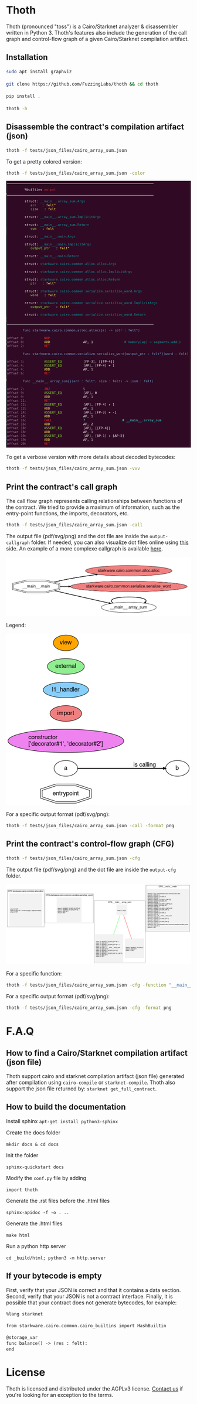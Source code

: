 # Thoth

Thoth (pronounced "toss") is a Cairo/Starknet analyzer & disassembler written in Python 3. Thoth's features also include the generation of the call graph and control-flow graph of a given Cairo/Starknet compilation artifact.

## Installation

```sh
sudo apt install graphviz

git clone https://github.com/FuzzingLabs/thoth && cd thoth

pip install .

thoth -h
```

## Disassemble the contract's compilation artifact (json)


```sh
thoth -f tests/json_files/cairo_array_sum.json
```

To get a pretty colored version:

```sh
thoth -f tests/json_files/cairo_array_sum.json -color
```
<p align="center">
	<img src="/images/thoth_disas_color.png"/>
</p>

To get a verbose version with more details about decoded bytecodes:
```sh
thoth -f tests/json_files/cairo_array_sum.json -vvv
```

## Print the contract's call graph 

The call flow graph represents calling relationships between functions of the contract. We tried to provide a maximum of information, such as the entry-point functions, the imports, decorators, etc.

```sh
thoth -f tests/json_files/cairo_array_sum.json -call
```
The output file (pdf/svg/png) and the dot file are inside the `output-callgraph` folder.
If needed, you can also visualize dot files online using [this](https://dreampuf.github.io/GraphvizOnline/) side. An example of a more complexe callgraph is available [here](images/starknet_get_full_contract_l2_dai_bridge.gv.png).

<p align="center">
	<img src="/images/thoth_callgraph_simple.png"/>
</p>

Legend:
<p align="center">
	<img src="/images/callgraph_legend.png"/>
</p>

For a specific output format (pdf/svg/png):
```sh
thoth -f tests/json_files/cairo_array_sum.json -call -format png
```

## Print the contract's control-flow graph (CFG)

```sh
thoth -f tests/json_files/cairo_array_sum.json -cfg
```
The output file (pdf/svg/png) and the dot file are inside the `output-cfg` folder.

<p align="center">
	<img src="/images/cairo_array_sum.gv.png"/>
</p>

For a specific function:
```sh
thoth -f tests/json_files/cairo_array_sum.json -cfg -function "__main__.main"
```

For a specific output format (pdf/svg/png):
```sh
thoth -f tests/json_files/cairo_array_sum.json -cfg -format png
```
# F.A.Q

## How to find a Cairo/Starknet compilation artifact (json file)

Thoth support cairo and starknet compilation artifact (json file) generated after compilation using `cairo-compile` or `starknet-compile`. Thoth also support the json file returned by: `starknet get_full_contract`.

## How to build the documentation

Install sphinx
```apt-get install python3-sphinx```

Create the docs folder

```mkdir docs & cd docs```

Init the folder

```sphinx-quickstart docs```

Modify the `conf.py` file by adding

```import thoth```

Generate the .rst files before the .html files

```sphinx-apidoc -f -o . ..```

Generate the .html files

```make html```

Run a python http server

```cd _build/html; python3 -m http.server```

## If your bytecode is empty

First, verify that your JSON is correct and that it contains a data section.
Second, verify that your JSON is not a contract interface.
Finally, it is possible that your contract does not generate bytecodes, for example:

```cairo
%lang starknet

from starkware.cairo.common.cairo_builtins import HashBuiltin

@storage_var
func balance() -> (res : felt):
end
```

# License

Thoth is licensed and distributed under the AGPLv3 license. [Contact us](mailto:contact@fuzzinglabs.com) if you're looking for an exception to the terms.
